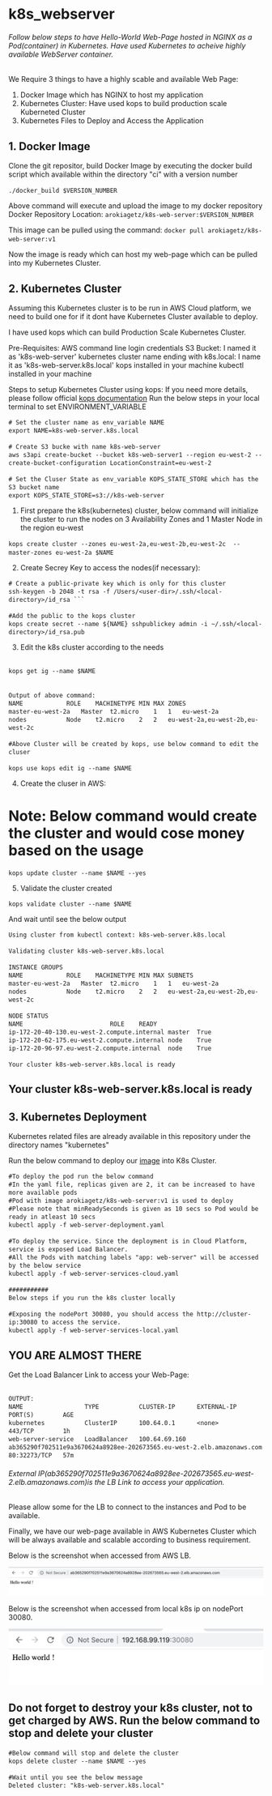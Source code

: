 # k8s_webserver

###### Follow below steps to have Hello-World Web-Page hosted in NGINX as a Pod(container) in Kubernetes. Have used Kubernetes to acheive highly available WebServer container.

We Require 3 things to have a highly scable and available Web Page:
1. Docker Image which has NGINX to host my application
2. Kubernetes Cluster: Have used kops to build production scale Kuberneted Cluster
3. Kubernetes Files to Deploy and Access the Application


## 1. Docker Image 
Clone the git repositor, build Docker Image by executing the docker build script which available within the directory "ci" with a version number

``` ./docker_build $VERSION_NUMBER ```

Above command will execute and upload the image to my docker repository 
Docker Repository Location: ```arokiagetz/k8s-web-server:$VERSION_NUMBER```

This image can be pulled using the command: ```docker pull arokiagetz/k8s-web-server:v1```

Now the image is ready which can host my web-page which can be pulled into my Kubernetes Cluster.

## 2. Kubernetes Cluster
Assuming this Kubernetes cluster is to be run in AWS Cloud platform, we need to build one for if it dont have Kubernetes Cluster available to deploy.

I have used kops which can build Production Scale Kubernetes Cluster.

Pre-Requisites:
AWS command line login credentials
S3 Bucket: I named it as 'k8s-web-server'
kubernetes cluster name ending with k8s.local: I name it as 'k8s-web-server.k8s.local'
kops installed in your machine
kubectl installed in your machine

Steps to setup Kubernetes Cluster using kops:
If you need more details, please follow official [kops documentation](https://github.com/kubernetes/kops)
Run the below steps in your local terminal to set ENVIRONMENT_VARIABLE


```
# Set the cluster name as env_variable NAME
export NAME=k8s-web-server.k8s.local

# Create S3 bucke with name k8s-web-server
aws s3api create-bucket --bucket k8s-web-server1 --region eu-west-2 --create-bucket-configuration LocationConstraint=eu-west-2

# Set the Cluser State as env_variable KOPS_STATE_STORE which has the S3 bucket name
export KOPS_STATE_STORE=s3://k8s-web-server
```


1. First prepare the k8s(kubernetes) cluster, below command will initialize the cluster to run the nodes on 3 Availability Zones and 1 Master Node in the region eu-west

```kops create cluster --zones eu-west-2a,eu-west-2b,eu-west-2c  --master-zones eu-west-2a $NAME ```

2. Create Secrey Key to access the nodes(if necessary):
```
# Create a public-private key which is only for this cluster
ssh-keygen -b 2048 -t rsa -f /Users/<user-dir>/.ssh/<local-directory>/id_rsa ```

#Add the public to the kops cluster
kops create secret --name ${NAME} sshpublickey admin -i ~/.ssh/<local-directory>/id_rsa.pub 
```

3. Edit the k8s cluster according to the needs
```

kops get ig --name $NAME


Output of above command:
NAME			ROLE	MACHINETYPE	MIN	MAX	ZONES
master-eu-west-2a	Master	t2.micro	1	1	eu-west-2a
nodes			Node	t2.micro	2	2	eu-west-2a,eu-west-2b,eu-west-2c

#Above Cluster will be created by kops, use below command to edit the cluser

kops use kops edit ig --name $NAME

```

4. Create the cluser in AWS:

 # Note: Below command would create the cluster and would cose money based on the usage

```
kops update cluster --name $NAME --yes
```

5. Validate the cluster created

```
kops validate cluster --name $NAME

```
And wait until see the below output

```
Using cluster from kubectl context: k8s-web-server.k8s.local

Validating cluster k8s-web-server.k8s.local

INSTANCE GROUPS
NAME			ROLE	MACHINETYPE	MIN	MAX	SUBNETS
master-eu-west-2a	Master	t2.micro	1	1	eu-west-2a
nodes			Node	t2.micro	2	2	eu-west-2a,eu-west-2b,eu-west-2c

NODE STATUS
NAME						ROLE	READY
ip-172-20-40-130.eu-west-2.compute.internal	master	True
ip-172-20-62-175.eu-west-2.compute.internal	node	True
ip-172-20-96-97.eu-west-2.compute.internal	node	True

Your cluster k8s-web-server.k8s.local is ready
```
## Your cluster k8s-web-server.k8s.local is ready 

## 3. Kubernetes Deployment

Kubernetes related files are already available in this repository under the directory names "kubernetes"

Run the below command to deploy our [image](https://hub.docker.com/r/arokiagetz/k8s-web-server) into K8s Cluster.

```
#To deploy the pod run the below command
#In the yaml file, replicas given are 2, it can be increased to have more available pods
#Pod with image arokiagetz/k8s-web-server:v1 is used to deploy
#Please note that minReadySeconds is given as 10 secs so Pod would be ready in atleast 10 secs
kubectl apply -f web-server-deployment.yaml

#To deploy the service. Since the deployment is in Cloud Platform, service is exposed Load Balancer.
#All the Pods with matching labels "app: web-server" will be accessed by the below service
kubectl apply -f web-server-services-cloud.yaml

###########
Below steps if you run the k8s cluster locally

#Exposing the nodePort 30080, you should access the http://cluster-ip:30080 to access the service.
kubectl apply -f web-server-services-local.yaml
```
## YOU ARE ALMOST THERE

Get the Load Balancer Link to access your Web-Page:

```kubectl get services

OUTPUT:
NAME                 TYPE           CLUSTER-IP      EXTERNAL-IP                                                              PORT(S)        AGE
kubernetes           ClusterIP      100.64.0.1      <none>                                                                   443/TCP        1h
web-server-service   LoadBalancer   100.64.69.160   ab365290f702511e9a3670624a8928ee-202673565.eu-west-2.elb.amazonaws.com   80:32273/TCP   57m
```
###### External IP(ab365290f702511e9a3670624a8928ee-202673565.eu-west-2.elb.amazonaws.com)is the LB Link to access your application.
Please allow some for the LB to connect to the instances and Pod to be available.
 

Finally, we have our web-page available in AWS Kubernetes Cluster which will be always available and scalable according to business requirement. 

Below is the screenshot when accessed from AWS LB.


![LB](https://github.com/arokiagetz/k8s_webserver/blob/master/img2.png)


Below is the screenshot when accessed from local k8s ip on nodePort 30080.


![Local](https://github.com/arokiagetz/k8s_webserver/blob/master/img1.png)

## Do not forget to destroy your k8s cluster, not to get charged by AWS. Run the below command to stop and delete your cluster

```
#Below command will stop and delete the cluster
kops delete cluster --name $NAME --yes

#Wait until you see the below message 
Deleted cluster: "k8s-web-server.k8s.local"
```




